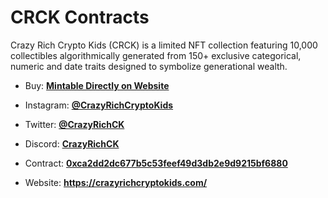 # CRCK Contracts

Crazy Rich Crypto Kids (CRCK) is a limited NFT collection featuring 10,000 collectibles algorithmically generated from 150+ exclusive categorical, numeric and date traits designed to symbolize generational wealth.

- Buy: [**Mintable Directly on Website**](https://crazyrichcryptokids.com/)
- Instagram: [ **@CrazyRichCryptoKids**](https://www.instagram.com/crazyrichcryptokids/)
- Twitter: [**@CrazyRichCK**](https://twitter.com/CrazyRichCK)
- Discord: [**CrazyRichCK**](https://discord.gg/zGVkpP8tP9)

- Contract: [**0xca2dd2dc677b5c53feef49d3db2e9d9215bf6880**](https://etherscan.io/token/0xca2dd2dc677b5c53feef49d3db2e9d9215bf6880)

- Website: **https://crazyrichcryptokids.com/**
